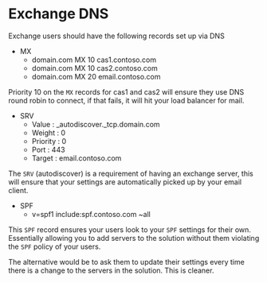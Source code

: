 # Exchange DNS

Exchange users should have the following records set up via DNS

* MX
  * domain.com MX 10 cas1.contoso.com
  * domain.com MX 10 cas2.contoso.com  
  * domain.com MX 20 email.contoso.com

Priority 10 on the `MX` records for cas1 and cas2 will ensure they use DNS round robin to connect, if that fails, it will hit your load balancer for mail.


* SRV
  * Value    : \_autodiscover.\_tcp.domain.com
  * Weight   : 0
  * Priority : 0
  * Port     : 443
  * Target   : email.contoso.com

The `SRV` (autodiscover) is a requirement of having an exchange server, this will ensure that your settings are automatically picked up by your email client.


* SPF
  *  v=spf1 include:spf.contoso.com ~all


This `SPF` record ensures your users look to your `SPF` settings for their own. Essentially allowing you to add servers to the solution without them violating the `SPF` policy of your users.

The alternative would be to ask them to update their settings every time there is a change to the servers in the solution. This is cleaner.

